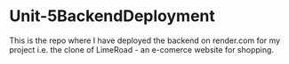 # Unit-5BackendDeployment
This is the repo where I have deployed the backend on render.com for my project i.e. the clone of LimeRoad - an e-comerce website for shopping.
